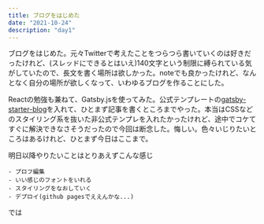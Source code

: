 ```yaml
---
title: ブログをはじめた
date: "2021-10-24"
description: "day1"
---
```


ブログをはじめた。元々Twitterで考えたことをつらつら書いていくのは好きだったけれど、(スレッドにできるとはいえ)140文字という制限に縛られている気がしていたので、長文を書く場所は欲しかった。noteでも良かったけれど、なんとなく自分の場所が欲しくなって、いわゆるブログを作ることにした。

Reactの勉強も兼ねて、Gatsby.jsを使ってみた。公式テンプレートの[gatsby-starter-blog](https://www.gatsbyjs.com/starters/gatsbyjs/gatsby-starter-blog/ "gatsby-starter-blog")を入れて、ひとまず記事を書くところまでやった。本当はCSSなどのスタイリング系を抜いた非公式テンプレを入れたかったけれど、途中でコケてすぐに解決できなさそうだったので今回は断念した。悔しい。色々いじりたいところはあるけれど、ひとまず今日はここまで。

明日以降やりたいことはとりあえずこんな感じ

    - プロフ編集
    - いい感じのフォントをいれる
    - スタイリングをなおしていく
    - デプロイ(github pagesでええんかな...)

では